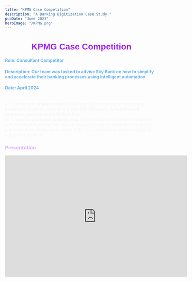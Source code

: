 ```yaml
---
title: "KPMG Case Competition"
description: "A Banking Digitization Case Study "
pubDate: "June 2023"
heroImage: "/KPMG.png"
---
```

<h1 style="text-align:center;color:#A020F0;font-family:Arial"><b>KPMG Case Competition</b></h1>


<h4 style = "color:#6CB4EE;"> Role: Consultant Competitor </h4>
<h4 style = "color:#6CB4EE;">Description: Our team was tasked to advise Sky Bank on how to simplify and accelerate their banking processes using intelligent automation</h4>
<h4 style = "color:#6CB4EE;">Date: April 2024</h4><br>


<li style="color:#F5F5F5;">Completed a <b>market scan</b> of banking digitization technologies and presented solutions, including <b> Cloud ERP Software, AI Automation Software, and a Banking Mobile App </b> </li>

<li style="color:#F5F5F5;"> Created a <b> customer journey map </b> of the customer’s current experience with Sky Bank’s processes, various important customer/bank interactions, and how those interactions would differ for a client who prefers
digitized, automated banking </li>

<h3 style = "color:#E0B0FF;"> Presentation </h3>

<iframe src="https://utexas-my.sharepoint.com/personal/ln8345_my_utexas_edu/_layouts/15/Doc.aspx?sourcedoc={82680972-0007-4c92-a006-59e05cfa00dc}&amp;action=embedview&amp;wdAr=1.7777777777777777" width="600px" height="400px" frameborder="0">This is an embedded <a target="_blank" href="https://office.com">Microsoft Office</a> presentation, powered by <a target="_blank" href="https://office.com/webapps">Office</a>.</iframe>



